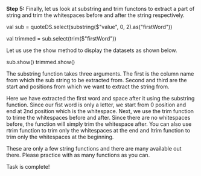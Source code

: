 **Step 5:** Finally, let us look at  substring and trim functons to extract a part of string and trim the whitespaces before and after the string respectively.

val sub = quoteDS.select(substring($"value", 0, 2).as("firstWord"))

val trimmed = sub.select(trim($"firstWord"))

Let us use the show method to display the datasets as shown below.

sub.show()
trimmed.show()

The substring function takes three arguments. The first is the column name from which the sub string to be extracted from. Second and third are the start and positions from which we want to extract the string from.

 

Here we have extracted the first word and space after it using the substring function. Since our fist word is only a letter, we start from 0 position and end at 2nd position which is the whitespace. Next, we use the trim function to trime the whitespaces before and after. Since there are no whitespaces before, the function will simply trim the whitespace after. You can also use rtrim function to trim only the whitespaces at the end and ltrim function to trim only the whitespaces at the beginning.

These are only a few string functions and there are many available out there. Please practice with as many functions as you can.

Task is complete!


